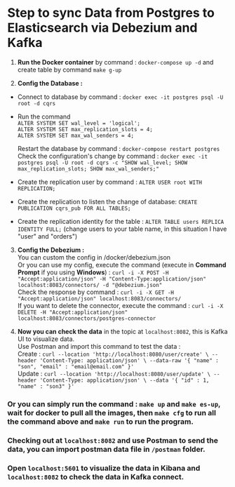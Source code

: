 # Step to sync Data from Postgres to Elasticsearch via Debezium and Kafka

1. **Run the Docker container** by command : `docker-compose up -d` and create table by command `make g-up`  


2. **Config the Database :**
* Connect to database by command : `docker exec -it postgres psql -U root -d cqrs`
* Run the command  
`ALTER SYSTEM SET wal_level = 'logical';`  
`ALTER SYSTEM SET max_replication_slots = 4;`  
`ALTER SYSTEM SET max_wal_senders = 4;`

    Restart the database by command : `docker-compose restart postgres`  
    Check the configuration's change by command : `docker exec -it postgres psql -U root -d cqrs -c "SHOW wal_level; SHOW max_replication_slots; SHOW max_wal_senders;"`

* Create the replication user by command : `ALTER USER root WITH REPLICATION;`  
* Create the replication to listen the change of database: `CREATE PUBLICATION cqrs_pub FOR ALL TABLES;`  
* Create the replication identity for the table : `ALTER TABLE users REPLICA IDENTITY FULL;` (change users to your table name, in this situation I have "user" and "orders")

3. **Config the Debezium :**  
You can custom the config in /docker/debezium.json  
Or you can use my config, execute the command (execute in **Command Prompt** if you using **Windows**) : `curl -i -X POST -H "Accept:application/json" -H "Content-Type:application/json" localhost:8083/connectors/ -d "@debezium.json"`  
Check the response by command : `curl -i -X GET -H "Accept:application/json" localhost:8083/connectors/`  
If you want to delete the connector, execute the command : `curl -i -X DELETE -H "Accept:application/json" localhost:8083/connectors/postgres-connector`


4. **Now you can check the data** in the topic at `localhost:8082`, this is Kafka UI to visualize data.  
Use Postman and import this command to test the data :  
Create : `curl --location 'http://localhost:8080/user/create' \
   --header 'Content-Type: application/json' \
   --data-raw '{
   "name" : "son",
   "email" : "email@email.com"
   }'`  
Update : `curl --location 'http://localhost:8080/user/update' \
   --header 'Content-Type: application/json' \
   --data '{
   "id" : 1,
   "name" : "son3"
   }'`

### Or you can simply run the command : `make up` and `make es-up`, wait for docker to pull all the images, then `make cfg` to run all the command above and `make run` to run the program.  
### Checking out at `localhost:8082` and use Postman to send the data, you can import postman data file in `/postman` folder.
### Open `localhost:5601` to visualize the data in Kibana and `localhost:8082` to check the data in Kafka connect.
